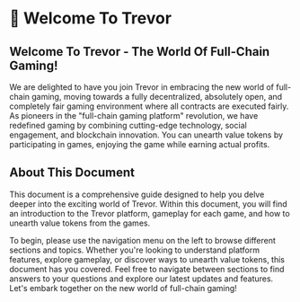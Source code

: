 # 👏 Welcome To Trevor

## Welcome To Trevor - The World Of Full-Chain Gaming!

We are delighted to have you join Trevor in embracing the new world of full-chain gaming, moving towards a fully decentralized, absolutely open, and completely fair gaming environment where all contracts are executed fairly. As pioneers in the "full-chain gaming platform" revolution, we have redefined gaming by combining cutting-edge technology, social engagement, and blockchain innovation. You can unearth value tokens by participating in games, enjoying the game while earning actual profits.

## About This Document

This document is a comprehensive guide designed to help you delve deeper into the exciting world of Trevor. Within this document, you will find an introduction to the Trevor platform, gameplay for each game, and how to unearth value tokens from the games.

To begin, please use the navigation menu on the left to browse different sections and topics. Whether you're looking to understand platform features, explore gameplay, or discover ways to unearth value tokens, this document has you covered. Feel free to navigate between sections to find answers to your questions and explore our latest updates and features. Let's embark together on the new world of full-chain gaming!
